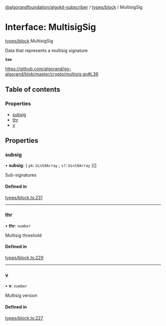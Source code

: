 [@algorandfoundation/algokit-subscriber](../README.md) / [types/block](../modules/types_block.md) / MultisigSig

# Interface: MultisigSig

[types/block](../modules/types_block.md).MultisigSig

Data that represents a multisig signature

**`See`**

https://github.com/algorand/go-algorand/blob/master/crypto/multisig.go#L36

## Table of contents

### Properties

- [subsig](types_block.MultisigSig.md#subsig)
- [thr](types_block.MultisigSig.md#thr)
- [v](types_block.MultisigSig.md#v)

## Properties

### subsig

• **subsig**: \{ `pk`: `Uint8Array` ; `s?`: `Uint8Array`  }[]

Sub-signatures

#### Defined in

[types/block.ts:231](https://github.com/algorandfoundation/algokit-subscriber-ts/blob/main/src/types/block.ts#L231)

___

### thr

• **thr**: `number`

Multisig threshold

#### Defined in

[types/block.ts:229](https://github.com/algorandfoundation/algokit-subscriber-ts/blob/main/src/types/block.ts#L229)

___

### v

• **v**: `number`

Multisig version

#### Defined in

[types/block.ts:227](https://github.com/algorandfoundation/algokit-subscriber-ts/blob/main/src/types/block.ts#L227)
